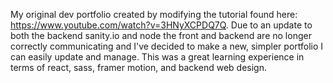 My original dev portfolio created by modifying the tutorial found here: https://www.youtube.com/watch?v=3HNyXCPDQ7Q. Due to an update to both the backend sanity.io and node the front and backend are no longer correctly communicating and I've decided to make a new,
simpler portfolio I can easily update and manage. This was a great learning experience in terms of react, sass, framer motion, and backend web design.
